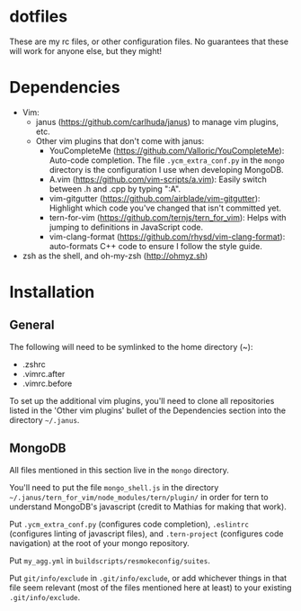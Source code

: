 # dotfiles
These are my rc files, or other configuration files. No guarantees that
these will work for anyone else, but they might!

Dependencies
============
* Vim:
    * janus (https://github.com/carlhuda/janus) to manage vim plugins,
      etc.
    * Other vim plugins that don't come with janus:
        * YouCompleteMe (https://github.com/Valloric/YouCompleteMe):
          Auto-code completion. The file `.ycm_extra_conf.py` in the
          `mongo` directory is the configuration I use when developing
          MongoDB.
        * A.vim (https://github.com/vim-scripts/a.vim): Easily switch
          between .h and .cpp by typing ":A".
        * vim-gitgutter (https://github.com/airblade/vim-gitgutter):
          Highlight which code you've changed that isn't committed yet.
        * tern-for-vim (https://github.com/ternjs/tern_for_vim): Helps
          with jumping to definitions in JavaScript code.
        * vim-clang-format (https://github.com/rhysd/vim-clang-format):
          auto-formats C++ code to ensure I follow the style guide.
* zsh as the shell, and oh-my-zsh (http://ohmyz.sh)

Installation
============
General
-------
The following will need to be symlinked to the home directory (~):
* .zshrc
* .vimrc.after
* .vimrc.before

To set up the additional vim plugins, you'll need to clone all
repositories listed in the 'Other vim plugins' bullet of the
Dependencies section into the directory `~/.janus`.

MongoDB
-------
All files mentioned in this section live in the `mongo` directory.

You'll need to put the file `mongo_shell.js` in the directory
`~/.janus/tern_for_vim/node_modules/tern/plugin/` in order for tern to
understand MongoDB's javascript (credit to Mathias for making that
work).

Put `.ycm_extra_conf.py` (configures code completion), `.eslintrc`
(configures linting of javascript files), and `.tern-project`
(configures code navigation)  at the root of your mongo repository.

Put `my_agg.yml` in `buildscripts/resmokeconfig/suites`.

Put `git/info/exclude` in `.git/info/exclude`, or add whichever things
in that file seem relevant (most of the files mentioned here at least)
to your existing `.git/info/exclude`.
